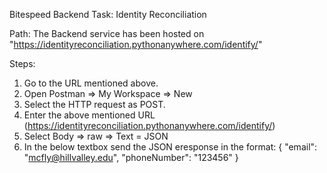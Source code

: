 Bitespeed Backend Task: Identity Reconciliation

Path:
The Backend service has been hosted on "https://identityreconciliation.pythonanywhere.com/identify/"

Steps:
1) Go to the URL mentioned above.
2) Open Postman => My Workspace => New 
3) Select the HTTP request as POST.
4) Enter the above mentioned URL (https://identityreconciliation.pythonanywhere.com/identify/)
5) Select Body => raw => Text = JSON
6) In the below textbox send the JSON eresponse in the format:
     {
	"email": "mcfly@hillvalley.edu",
	"phoneNumber": "123456"
   }
